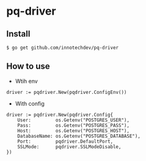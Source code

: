 # pq-driver

## Install

```
$ go get github.com/innotechdev/pq-driver
```

## How to use

- Wtih env

```golang
driver := pqdriver.New(pqdriver.ConfigEnv())
```

- With config

```golang
driver := pqdriver.New(pqdriver.Config{
    User:         os.Getenv("POSTGRES_USER"),
    Pass:         os.Getenv("POSTGRES_PASS"),
    Host:         os.Getenv("POSTGRES_HOST"),
    DatabaseName: os.Getenv("POSTGRES_DATABASE"),
    Port:         pqdriver.DefaultPort,
    SSLMode:      pqdriver.SSLModeDisable,
})
```